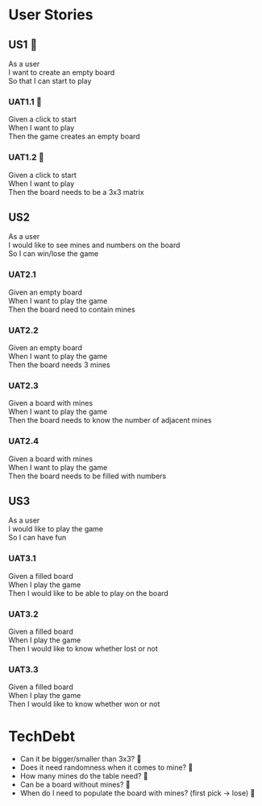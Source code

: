 # User Stories

## US1 🐼

As a user \
I want to create an empty board \
So that I can start to play

### UAT1.1 🐼

Given a click to start \
When I want to play \
Then the game creates an empty board

### UAT1.2 🐼

Given a click to start \
When I want to play \
Then the board needs to be a 3x3 matrix

## US2

As a user \
I would like to see mines and numbers on the board \
So I can win/lose the game

### UAT2.1

Given an empty board \
When I want to play the game \
Then the board need to contain mines

### UAT2.2

Given an empty board \
When I want to play the game \
Then the board needs 3 mines

### UAT2.3

Given a board with mines \
When I want to play the game \
Then the board needs to know the number of adjacent mines

### UAT2.4

Given a board with mines \
When I want to play the game \
Then the board needs to be filled with numbers

## US3

As a user \
I would like to play the game \
So I can have fun

### UAT3.1

Given a filled board \
When I play the game \
Then I would like to be able to play on the board

### UAT3.2

Given a filled board \
When I play the game \
Then I would like to know whether lost or not

### UAT3.3

Given a filled board \
When I play the game \
Then I would like to know whether won or not

# TechDebt

- Can it be bigger/smaller than 3x3? 🐶
- Does it need randomness when it comes to mine? 🐶
- How many mines do the table need? 🐶
- Can be a board without mines? 🐶
- When do I need to populate the board with mines? (first pick -> lose) 🐶
